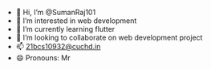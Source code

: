 - 👋 Hi, I’m @SumanRaj101
- 👀 I’m interested in web development
- 🌱 I’m currently learning flutter
- 💞️ I’m looking to collaborate on web development project
- 📫 21bcs10932@cuchd.in
- 😄 Pronouns: Mr

<!---
SumanRaj101/SumanRaj101 is a ✨ special ✨ repository because its `README.md` (this file) appears on your GitHub profile.
You can click the Preview link to take a look at your changes.
--->
